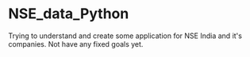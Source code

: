 # NSE_data_Python
 Trying to understand and create some application for NSE India and it's companies. Not have any fixed goals yet.
